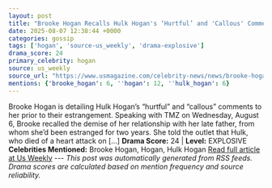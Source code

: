 ```yaml
---
layout: post
title: "Brooke Hogan Recalls Hulk Hogan's ‘Hurtful’ and 'Callous' Comments"
date: 2025-08-07 12:38:44 +0000
categories: gossip
tags: ['hogan', 'source-us_weekly', 'drama-explosive']
drama_score: 24
primary_celebrity: hogan
source: us_weekly
source_url: "https://www.usmagazine.com/celebrity-news/news/brooke-hogan-recalls-hulk-hogans-hurtful-final-words-to-her/"
mentions: {'brooke_hogan': 6, ''hogan': 12, ''hulk_hogan': 6}
---
```


Brooke Hogan is detailing Hulk Hogan’s “hurtful” and “callous” comments to her prior to their estrangement. Speaking with TMZ on Wednesday, August 6, Brooke recalled the demise of her relationship with her late father, from whom she’d been estranged for two years. She told the outlet that Hulk, who died of a heart attack on […] **Drama Score:** 24 | **Level:** EXPLOSIVE **Celebrities Mentioned:** Brooke Hogan, Hogan, Hulk Hogan [Read full article at Us Weekly](https://www.usmagazine.com/celebrity-news/news/brooke-hogan-recalls-hulk-hogans-hurtful-final-words-to-her/) --- *This post was automatically generated from RSS feeds. Drama scores are calculated based on mention frequency and source reliability.*